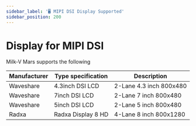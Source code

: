 ```yaml
---
sidebar_label: '🖥 MIPI DSI Display Supported'
sidebar_position: 200
---
```

# Display for MIPI DSI 

Milk-V Mars supports the following 

| Manufacturer | Type specification | Description            |
|--------------|--------------------|------------------------|
| Waveshare         | 4.3inch DSI LCD             | 2-Lane 4.3 inch 800x480 |
| Waveshare         | 7inch DSI LCD             | 2-Lane 7 inch 800x480 |
| Waveshare         | 5inch DSI LCD             | 2-Lane 5 inch 800x480 |
| Radxa         | Radxa Display 8 HD             | 4-Lane 8 inch 800x1280 |